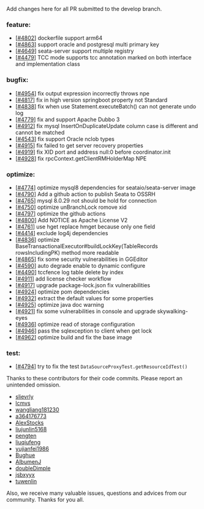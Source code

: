 Add changes here for all PR submitted to the develop branch.

<!-- Please add the `changes` to the following location(feature/bugfix/optimize/test) based on the type of PR -->

### feature:
- [[#4802](https://github.com/seata/seata/pull/4802)] dockerfile support arm64
- [[#4863](https://github.com/seata/seata/pull/4863)] support oracle and postgresql multi primary key
- [[#4649](https://github.com/seata/seata/pull/4649)] seata-server support multiple registry
- [[#4479](https://github.com/seata/seata/pull/4479)] TCC mode supports tcc annotation marked on both interface and implementation class


### bugfix:
- [[#4954](https://github.com/seata/seata/pull/4954)] fix output expression incorrectly throws npe
- [[#4817](https://github.com/seata/seata/pull/4817)] fix in high version springboot property not Standard
- [[#4838](https://github.com/seata/seata/pull/4838)] fix when use Statement.executeBatch() can not generate undo log
- [[#4779](https://github.com/seata/seata/pull/4779)] fix and support Apache Dubbo 3
- [[#4912](https://github.com/seata/seata/pull/4912)] fix mysql InsertOnDuplicateUpdate column case is different and cannot be matched
- [[#4543](https://github.com/seata/seata/pull/4543)] fix support Oracle nclob types
- [[#4915](https://github.com/seata/seata/pull/4915)] fix failed to get server recovery properties
- [[#4919](https://github.com/seata/seata/pull/4919)] fix XID port  and  address null:0 before coordinator.init
- [[#4928](https://github.com/seata/seata/pull/4928)] fix rpcContext.getClientRMHolderMap NPE 


### optimize:
- [[#4774](https://github.com/seata/seata/pull/4774)] optimize mysql8 dependencies for seataio/seata-server image
- [[#4790](https://github.com/seata/seata/pull/4790)] Add a github action to publish Seata to OSSRH
- [[#4765](https://github.com/seata/seata/pull/4765)] mysql 8.0.29 not should be hold for connection
- [[#4750](https://github.com/seata/seata/pull/4750)] optimize unBranchLock romove xid
- [[#4797](https://github.com/seata/seata/pull/4797)] optimize the github actions
- [[#4800](https://github.com/seata/seata/pull/4800)] Add NOTICE as Apache License V2
- [[#4761](https://github.com/seata/seata/pull/4761)] use hget replace hmget because only one field
- [[#4414](https://github.com/seata/seata/pull/4414)] exclude log4j dependencies
- [[#4836](https://github.com/seata/seata/pull/4836)] optimize BaseTransactionalExecutor#buildLockKey(TableRecords rowsIncludingPK) method more readable
- [[#4865](https://github.com/seata/seata/pull/4865)] fix some security vulnerabilities in GGEditor
- [[#4590](https://github.com/seata/seata/pull/4590)] auto degrade enable to dynamic configure
- [[#4490](https://github.com/seata/seata/pull/4490)] tccfence log table delete by index
- [[#4911](https://github.com/seata/seata/pull/4911)] add license checker workflow
- [[#4917](https://github.com/seata/seata/pull/4917)] upgrade package-lock.json fix vulnerabilities
- [[#4924](https://github.com/seata/seata/pull/4924)] optimize pom dependencies
- [[#4932](https://github.com/seata/seata/pull/4932)] extract the default values for some properties
- [[#4925](https://github.com/seata/seata/pull/4925)] optimize java doc warning
- [[#4921](https://github.com/seata/seata/pull/4921)] fix some vulnerabilities in console and upgrade skywalking-eyes
- [[#4936](https://github.com/seata/seata/pull/4936)] optimize read of storage configuration
- [[#4946](https://github.com/seata/seata/pull/4946)] pass the sqlexception to client when get lock
- [[#4962](https://github.com/seata/seata/pull/4962)] optimize build and fix the base image

### test:
- [[#4794](https://github.com/seata/seata/pull/4794)] try to fix the test `DataSourceProxyTest.getResourceIdTest()`


Thanks to these contributors for their code commits. Please report an unintended omission.

<!-- Please make sure your Github ID is in the list below -->
- [slievrly](https://github.com/slievrly)
- [lcmvs](https://github.com/lcmvs)
- [wangliang181230](https://github.com/wangliang181230)
- [a364176773](https://github.com/a364176773)
- [AlexStocks](https://github.com/AlexStocks)
- [liujunlin5168](https://github.com/liujunlin5168)
- [pengten](https://github.com/pengten)
- [liuqiufeng](https://github.com/liuqiufeng)
- [yujianfei1986](https://github.com/yujianfei1986)
- [Bughue](https://github.com/Bughue)
- [AlbumenJ](https://github.com/AlbumenJ)
- [doubleDimple](https://github.com/doubleDimple)
- [jsbxyyx](https://github.com/jsbxyyx)
- [tuwenlin](https://github.com/tuwenlin)

Also, we receive many valuable issues, questions and advices from our community. Thanks for you all.
